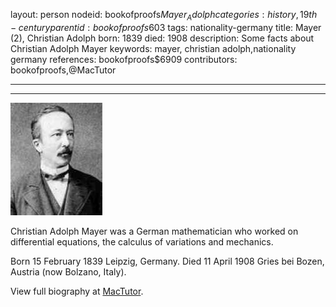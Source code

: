 layout: person
nodeid: bookofproofs$Mayer_Adolph
categories: history,19th-century
parentid: bookofproofs$603
tags: nationality-germany
title: Mayer (2), Christian Adolph
born: 1839
died: 1908
description: Some facts about Christian Adolph Mayer
keywords: mayer, christian adolph,nationality germany
references: bookofproofs$6909
contributors: bookofproofs,@MacTutor

---


---

![Mayer_Adolph.jpg](https://github.com/bookofproofs/bookofproofs.github.io/blob/main/_sources/_assets/images/portraits/Mayer_Adolph.jpg?raw=true)

Christian Adolph Mayer was a German mathematician who worked on differential equations, the calculus of variations and mechanics.

Born 15 February 1839 Leipzig, Germany. Died 11 April 1908 Gries bei Bozen, Austria (now Bolzano, Italy).


View full biography at [MacTutor](https://mathshistory.st-andrews.ac.uk/Biographies/Mayer_Adolph/).